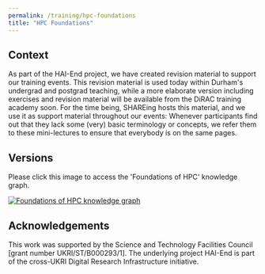 ```yaml
---
permalink: /training/hpc-foundations
title: "HPC Foundations"
---
```


## Context

As part of the HAI-End project, we have created revision material to support our training events.
This revision material is used today within Durham's undergrad and postgrad teaching, while a more elaborate version including exercises and revision material will be available from the DiRAC training academy soon.
For the time being, SHAREing hosts this material, and we use it as support material throughout our events:
Whenever participants find out that they lack some (very) basic terminology or concepts, we refer them to these mini-lectures to ensure that everybody is on the same pages.


## Versions

Please click this image to access the 'Foundations of HPC' knowledge graph.

[![Foundations of HPC knowledge graph](/assets/eventphotos/hpc_knowledge_graph.png)](https://360.articulate.com/review/content/df08a035-b9d6-4de4-ae5f-4c62b33bc67b/review)

## Acknowledgements

This work was supported by the Science and Technology Facilities Council [grant number UKRI/ST/B000293/1]. The underlying project HAI-End is part of the cross-UKRI Digital Research Infrastructure initiative.
